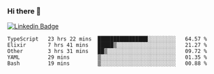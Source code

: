 ### Hi there 👋

[![Linkedin Badge](https://img.shields.io/badge/-Adroaldo%20Pagliari-6633cc?style=flat-square&logo=Linkedin&logoColor=white&link=https://www.linkedin.com/in/adroaldo-pagliari-5856363b/)](https://www.linkedin.com/in/adroaldo-pagliari-5856363b/)

<!--
**adroaldopagliari/adroaldopagliari** is a ✨ _special_ ✨ repository because its `README.md` (this file) appears on your GitHub profile.

Here are some ideas to get you started:

- 🔭 I’m currently working on ...
- 🌱 I’m currently learning ...
- 👯 I’m looking to collaborate on ...
- 🤔 I’m looking for help with ...
- 💬 Ask me about ...
- 📫 How to reach me: ...
- 😄 Pronouns: ...
- ⚡ Fun fact: ...
-->

<!--START_SECTION:waka-->
```text
TypeScript   23 hrs 22 mins  ████████████████░░░░░░░░░   64.57 % 
Elixir       7 hrs 41 mins   █████▒░░░░░░░░░░░░░░░░░░░   21.27 % 
Other        3 hrs 31 mins   ██▒░░░░░░░░░░░░░░░░░░░░░░   09.72 % 
YAML         29 mins         ▒░░░░░░░░░░░░░░░░░░░░░░░░   01.35 % 
Bash         19 mins         ▒░░░░░░░░░░░░░░░░░░░░░░░░   00.88 % 
```
<!--END_SECTION:waka-->
